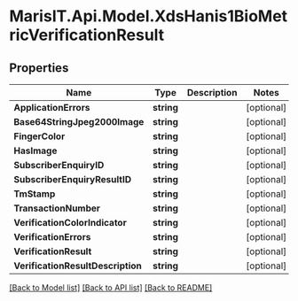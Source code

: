 
# MarisIT.Api.Model.XdsHanis1BioMetricVerificationResult

## Properties

Name | Type | Description | Notes
------------ | ------------- | ------------- | -------------
**ApplicationErrors** | **string** |  | [optional] 
**Base64StringJpeg2000Image** | **string** |  | [optional] 
**FingerColor** | **string** |  | [optional] 
**HasImage** | **string** |  | [optional] 
**SubscriberEnquiryID** | **string** |  | [optional] 
**SubscriberEnquiryResultID** | **string** |  | [optional] 
**TmStamp** | **string** |  | [optional] 
**TransactionNumber** | **string** |  | [optional] 
**VerificationColorIndicator** | **string** |  | [optional] 
**VerificationErrors** | **string** |  | [optional] 
**VerificationResult** | **string** |  | [optional] 
**VerificationResultDescription** | **string** |  | [optional] 

[[Back to Model list]](../README.md#documentation-for-models)
[[Back to API list]](../README.md#documentation-for-api-endpoints)
[[Back to README]](../README.md)

